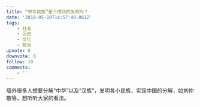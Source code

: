 ```yaml
---
title: “中华民族”是个成功的发明吗？
date: '2018-05-19T14:57:48.061Z'
tags:
    - 社会
    - 历史
    - 文化
    - 政治
upvote: 0
downvote: 0
follow: 10
comments:
    - ''
---
```


墙外很多人想要分解“中华”以及“汉族”，发明各小民族，实现中国的分解，如刘仲敬等。想听听大家的看法。

